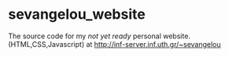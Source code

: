 # sevangelou_website
The source code for my _not yet ready_ personal website. (HTML,CSS,Javascript) at http://inf-server.inf.uth.gr/~sevangelou
